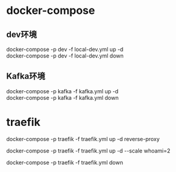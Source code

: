 # docker-compose

## dev环境
docker-compose -p dev -f local-dev.yml up -d  
docker-compose -p dev -f local-dev.yml down

## Kafka环境
docker-compose -p kafka -f kafka.yml up -d  
docker-compose -p kafka -f kafka.yml down

# traefik

docker-compose -p traefik -f traefik.yml up -d reverse-proxy

docker-compose -p traefik -f traefik.yml up -d --scale whoami=2

docker-compose -p traefik -f traefik.yml down
